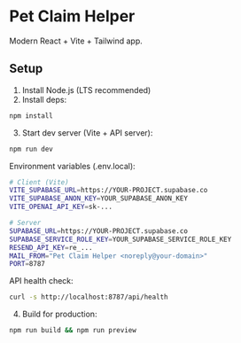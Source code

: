 # Pet Claim Helper

Modern React + Vite + Tailwind app.

## Setup

1. Install Node.js (LTS recommended)
2. Install deps:

```bash
npm install
```

3. Start dev server (Vite + API server):

```bash
npm run dev
```

Environment variables (.env.local):

```bash
# Client (Vite)
VITE_SUPABASE_URL=https://YOUR-PROJECT.supabase.co
VITE_SUPABASE_ANON_KEY=YOUR_SUPABASE_ANON_KEY
VITE_OPENAI_API_KEY=sk-...

# Server
SUPABASE_URL=https://YOUR-PROJECT.supabase.co
SUPABASE_SERVICE_ROLE_KEY=YOUR_SUPABASE_SERVICE_ROLE_KEY
RESEND_API_KEY=re_...
MAIL_FROM="Pet Claim Helper <noreply@your-domain>"
PORT=8787
```

API health check:

```bash
curl -s http://localhost:8787/api/health
```

4. Build for production:

```bash
npm run build && npm run preview
```



